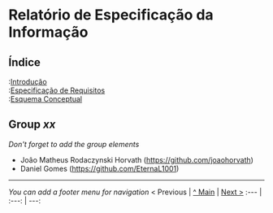 # Relatório de Especificação da Informação

## Índice

:[Introdução](rei01.md)  
:[Especificação de Requisitos](rei02.md)  
:[Esquema Conceptual](rei03.md)  

## Group _xx_

_Don't forget to add the group elements_

* João Matheus Rodaczynski Horvath (https://github.com/joaohorvath)
* Daniel Gomes (https://github.com/EternaL1001)

---
_You can add a footer menu for navigation_ 
< Previous | [^ Main](https://github.com/TCM21-SIBD03/reportSIBD) | [Next >](rei01.md)
:--- | :---: | ---: 
